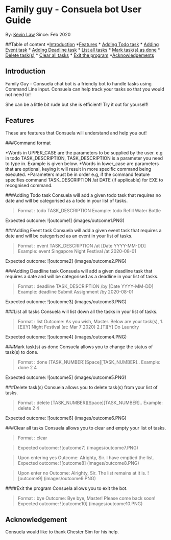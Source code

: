 # Family guy - Consuela bot User Guide
By: [Kevin Law](https://github.com/kevvvinn) Since: Feb 2020

##Table of content
*[Introduction](#introduction)
*[Features](#features)
	* [Adding Todo task](#adding-todo-task)
	* [Adding Event task](#adding-event-task)
	* [Adding Deadline task](#adding-deadline-task)
	* [List all tasks](#list-all-tasks)
	* [Mark task(s) as done](mark-task(s)-as-done)
	* [Delete task(s)](delete-task(s))
	* [Clear all tasks](clear-all-tasks)
	* [Exit the program](exit-the-program)
*[Acknowledgements](#acknowledgements)


## Introduction
Family Guy - Consuela chat bot is a friendly bot to handle tasks using Command Line input. Consuela can help track your tasks so that you would not need to!

She can be a little bit rude but she is efficient! Try it out for yourself!

## Features 
These are features that Consuela will understand and help you out!

###Command format 

*Words in UPPER_CASE are the parameters to be supplied by the user. e.g in todo TASK_DESCRIPTION, TASK_DESCRIPTION is a parameter you need to type in. Example is given below.
*Words in lower_case are parameters that are optional, keying it will result in more specific command being executed.
*Parameters must be in order e.g, if the command feature specifies command TASK_DESCRIPTION /at DATE (if applicable) for EXE to recognised command.

###Adding Todo task
Consuela will add a given todo task that requires no date and will be categorised as a todo in your list of tasks.
>Format : todo TASK_DESCRIPTION
>Example: todo Refill Water Bottle

Expected outcome: 
![outcome1]
(images/outcome1.PNG)

###Adding Event task
Consuela will add a given event task that requires a date and will be categorised as an event in your list of tasks.
>Format : event TASK_DESCRIPTION /at [Date YYYY-MM-DD]
>Example: event Singapore Night Festival /at 2020-08-01

Expected outcome: 
![outcome2]
(images/outcome2.PNG)

###Adding Deadline task
Consuela will add a given deadline task that requires a date and will be categorised as a deadline in your list of tasks.
>Format : deadline TASK_DESCRIPTION /by [Date YYYY-MM-DD]
>Example: deadline Submit Assignment /by 2020-08-01

Expected outcome: 
![outcome3]
(images/outcome3.PNG)

###List all tasks
Consuela will list down all the tasks in your list of tasks.
>Format : list
>Outcome:
>As you wish, Master. Below are your task(s),
>1.[E][Y] Night Festival (at: Mar 7 2020)
>2.[T][Y] Do Laundry

Expected outcome: 
![outcome4]
(images/outcome4.PNG)

###Mark task(s) as done
Consuela allows you to change the status of task(s) to done.
>Format : done [TASK_NUMBER][Space][TASK_NUMBER]..
>Example: done 2 4

Expected outcome: 
![outcome5]
(images/outcome5.PNG)

###Delete task(s)
Consuela allows you to delete task(s) from your list of tasks.
>Format : delete [TASK_NUMBER][Space][TASK_NUMBER]..
>Example: delete 2 4

Expected outcome: 
![outcome6]
(images/outcome6.PNG)

###Clear all tasks
Consuela allows you to clear and empty your list of tasks.
>Format : clear

>Expected outcome: 
![outcome7]
(images/outcome7.PNG)

>Upon entering yes
>Outcome: Alrighty, Sir. I have emptied the list.
>Expected outcome: 
![outcome8]
(images/outcome8.PNG)

>Upon enter no
>Outcome: Alrighty, Sir. The list remains at it is.
![outcome9]
(images/outcome9.PNG)

####Exit the program
Consuela allows you to exit the bot.
>Format : bye
>Outcome: Bye bye, Master! Please come back soon!
>Expected outcome: 
![outcome10]
(images/outcome10.PNG)


## Acknowledgement
Consuela would like to thank Chester Sim for his help.
